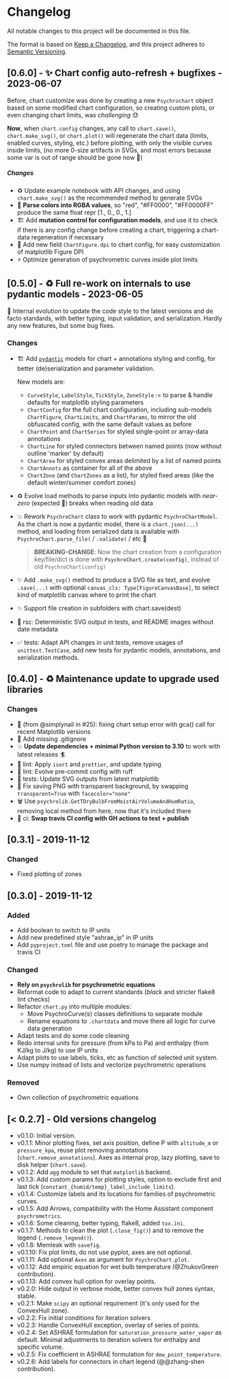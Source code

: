 # Changelog

All notable changes to this project will be documented in this file.

The format is based on [Keep a Changelog](https://keepachangelog.com/en/1.0.0/),
and this project adheres to [Semantic Versioning](https://semver.org/spec/v2.0.0.html).

## [0.6.0] - ✨ Chart config auto-refresh + bugfixes - 2023-06-07

Before, chart customize was done by creating a new `Psychrochart` object based on some modified chart configuration,
so creating custom plots, or even changing chart limits, was _challenging_ 😓

**Now**, when `chart.config` changes, any call to `chart.save()`, `chart.make_svg()`, or `chart.plot()`
will regenerate the chart data (limits, enabled curves, styling, etc.) before plotting, with only the visible curves inside limits,
(no more 0-size artifacts in SVGs, and most errors because some var is out of range should be gone now 🤞)

##### Changes

- ♻️ Update example notebook with API changes, and using `chart.make_svg()` as the recommended method to generate SVGs
- 💄 **Parse colors into RGBA values**, so "red", "#FF0000", "#FF0000FF" produce the same float repr [1., 0., 0., 1.]
- 🏗️ Add **mutation control for configuration models**, and use it to check if there is any config change before creating a chart, triggering a chart-data regeneration if necessary
- 🔧 Add new field `ChartFigure.dpi` to chart config, for easy customization of matplotlib Figure DPI
- ⚡️ Optimize generation of psychrometric curves inside plot limits

## [0.5.0] - ♻️ Full re-work on internals to use pydantic models - 2023-06-05

🧹 Internal evolution to update the code style to the latest versions and de facto standards, with better typing, input validation, and serialization.
Hardly any new features, but some bug fixes.

### Changes

- 🏗️ Add [`pydantic`](https://docs.pydantic.dev/latest/) models for chart + annotations styling and config, for better (de)serialization and parameter validation.

  New models are:

  - `CurveStyle`, `LabelStyle`, `TickStyle`, `ZoneStyle` := to parse & handle defaults for matplotlib styling parameters
  - `ChartConfig` for the full chart configuration, including sub-models `ChartFigure`, `ChartLimits`, and `ChartParams`, to mirror the old obfuscated config, with the same default values as before
  - `ChartPoint` and `ChartSeries` for styled single-point or array-data annotations
  - `ChartLine` for styled connectors between named points (now without outline 'marker' by default)
  - `ChartArea` for styled convex areas delimited by a list of named points
  - `ChartAnnots` as container for all of the above
  - `ChartZone` (and `ChartZones` as a list), for styled fixed areas (like the default winter/summer comfort zones)

- ♻️ Evolve load methods to parse inputs into pydantic models with _near-zero_ (expected 🤞) breaks when reading old data
- 💥 Rework `PsychroChart` class to work with pydantic `PsychroChartModel`. As the chart is now a pydantic model, there is a `chart.json(...)` method, and loading from serialized data is available with `PsychroChart.parse_file(` / `.validate(` / etc 🤩
  > **BREAKING-CHANGE**: Now the chart creation from a configuration key/file/dict is done with **`PsychroChart.create(config)`**, instead of old `PsychroChart(config)`
- ✨ Add `.make_svg()` method to produce a SVG file as text, and evolve `.save(...)` with optional `canvas_cls: Type[FigureCanvasBase]`, to select kind of matplotlib canvas where to print the chart
- ✨ Support file creation in subfolders with chart.save(dest)
- 🚚 rsc: Deterministic SVG output in tests, and README images without date metadata
- ✅ tests: Adapt API changes in unit tests, remove usages of `unittest.TestCase`, add new tests for pydantic models, annotations, and serialization methods.

## [0.4.0] - ♻️ Maintenance update to upgrade used libraries

### Changes

- 🐛 (from @simplynail in #25): fixing chart setup error with gca() call for recent Matplotlib versions
- 🙈 Add missing .gitignore
- 💥 **Update dependencies + minimal Python version to 3.10** to work with latest releases 🏄
- 🎨 lint: Apply `isort` and `prettier`, and update typing
- 🎨 lint: Evolve pre-commit config with ruff
- 🍱 tests: Update SVG outputs from latest matplotlib
- 🐛 Fix saving PNG with transparent background, by swapping `transparent=True` with `facecolor="none"`
- 🗑️ Use `psychrolib.GetTDryBulbFromMoistAirVolumeAndHumRatio`, removing local method from here, now that it's included there
- 👷 ci: **Swap travis CI config with GH actions to test + publish**

## [0.3.1] - 2019-11-12

### Changed

- Fixed plotting of zones

## [0.3.0] - 2019-11-12

### Added

- Add boolean to switch to IP units
- Add new predefined style "ashrae_ip" in IP units
- Add `pyproject.toml` file and use poetry to manage the package and travis CI

### Changed

- **Rely on `psychrolib` for psychrometric equations**
- Reformat code to adapt to current standards (_black_ and stricter flake8 lint checks)
- Refactor `chart.py` into multiple modules:
  - Move PsychroCurve(s) classes definitions to separate module
  - Rename equations to `.chartdata` and move there all logic for curve data generation
- Adapt tests and do some code cleaning
- Redo internal units for pressure (from kPa to Pa) and enthalpy (from KJ/kg to J/kg) to use IP units
- Adapt plots to use labels, ticks, etc as function of selected unit system.
- Use numpy instead of lists and vectorize psychrometric operations

### Removed

- Own collection of psychrometric equations

## [< 0.2.7] - Old versions changelog

- v0.1.0: Initial version.
- v0.1.1: Minor plotting fixes, set axis position, define P with `altitude_m` or `pressure_kpa`, reuse plot removing annotations (`chart.remove_annotations`). Axes as internal prop, lazy plotting, save to disk helper (`chart.save`).
- v0.1.2: Add `agg` module to set that `matplotlib` backend.
- v0.1.3: Add custom params for plotting styles, option to exclude first and last tick (`constant_{humid/temp}_label_include_limits`).
- v0.1.4: Customize labels and its locations for families of psychrometric curves.
- v0.1.5: Add Arrows, compatibility with the Home Assistant component `psychrometrics`.
- v0.1.6: Some cleaning, better typing, flake8, added `tox.ini`.
- v0.1.7: Methods to clean the plot (`.close_fig()`) and to remove the legend (`.remove_legend()`).
- v0.1.8: Memleak with `savefig`.
- v0.1.10: Fix plot limits, do not use pyplot, axes are not optional.
- v0.1.11: Add optional `Axes` as argument for `PsychroChart.plot`.
- v0.1.12: Add empiric equation for wet bulb temperature (@ZhukovGreen contribution).
- v0.1.13: Add convex hull option for overlay points.
- v0.2.0: Hide output in verbose mode, better convex hull zones syntax, stable.
- v0.2.1: Make `scipy` an optional requirement (it's only used for the ConvexHull zone).
- v0.2.2: Fix initial conditions for iteration solvers
- v0.2.3: Handle ConvexHull exception, overlay of series of points.
- v0.2.4: Set ASHRAE formulation for `saturation_pressure_water_vapor` as default. Minimal adjustments to iteration solvers for enthalpy and specific volume.
- v0.2.5: Fix coefficient in ASHRAE formulation for `dew_point_temperature`.
- v0.2.6: Add labels for connectors in chart legend (@@zhang-shen contribution).
